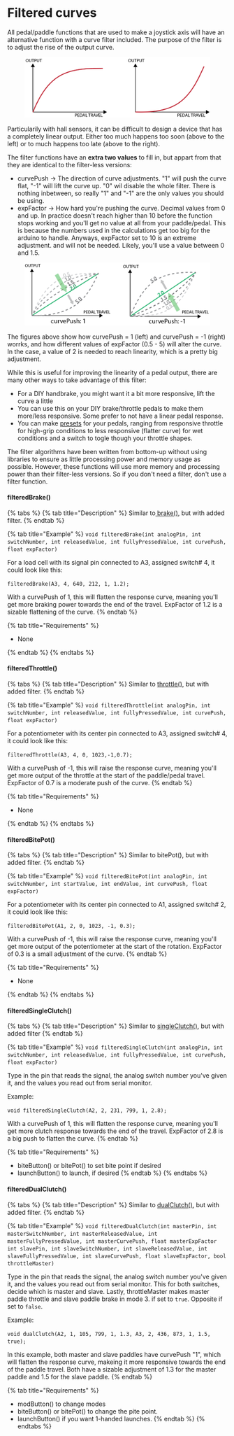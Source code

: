 # Filtered curves

All pedal/paddle functions that are used to make a joystick axis will have an alternative function with a curve filter included. The purpose of the filter is to adjust the rise of the output curve.

<figure><img src="../../.gitbook/assets/image (2) (3).png" alt=""><figcaption></figcaption></figure>

Particularily with hall sensors, it can be difficult to design a device that has a completely linear output. Either too much happens too soon (above to the left) or to much happens too late (above to the right).&#x20;

The filter functions have an **extra two values** to fill in, but appart from that they are identical to the filter-less versions:

* curvePush -> The direction of curve adjustments. "1" will push the curve flat, "-1" will lift the curve up. "0" wil disable the whole filter. There is nothing inbetween, so really "1" and "-1" are the only values you should be using.
* expFactor -> How hard you're pushing the curve. Decimal values from 0 and up. In practice doesn't reach higher than 10 before the function stops working and you'll get no value at all from your paddle/pedal. This is because the numbers used in the calculations get too big for the arduino to handle. Anyways, expFactor set to 10 is an extreme adjustment. and will not be needed. Likely, you'll use a value between 0 and 1.5.

<figure><img src="../../.gitbook/assets/image (3) (2) (2).png" alt=""><figcaption></figcaption></figure>

The figures above show how curvePush = 1 (left) and curvePush = -1 (right) worrks, and how different values of expFactor (0.5 - 5) will alter the curve. In the case, a value of 2 is needed to reach linearity, which is a pretty big adjustment.&#x20;

While this is useful for improving the linearity of a pedal output, there are many other ways to take advantage of this filter:&#x20;

* For a DIY handbrake, you might want it a bit more responsive, lift the curve a little
* &#x20;You can use this on your DIY brake/throttle pedals to make them more/less responsive. Some prefer to not have a linear pedal response.
* You can make [presets](../../3.-coding/advanced/presets/) for your pedals, ranging from responsive throttle for high-grip conditions to less responsive (flatter curve) for wet conditions and a switch to togle though your throttle shapes.&#x20;

The filter algorithms have been written from bottom-up without using libraries to ensure as little processing power and memory usage as possible. However, these functions will use more memory and processing power than their filter-less versions. So if you don't need a filter, don't use a filter function.

#### filteredBrake()

{% tabs %}
{% tab title="Description" %}
Similar to[ brake()](brake-throttle.md#brake), but with added filter.
{% endtab %}

{% tab title="Example" %}
`void filteredBrake(int analogPin, int switchNumber, int releasedValue, int fullyPressedValue, int curvePush, float expFactor)`

For a load cell with its signal pin connected to A3, assigned switch# 4, it could look like this:

`filteredBrake(A3, 4, 640, 212, 1, 1.2);`

With a curvePush of 1, this will flatten the response curve, meaning you'll get more braking power towards the end of the travel. ExpFactor of 1.2 is a sizable flattening of the curve.&#x20;
{% endtab %}

{% tab title="Requirements" %}
* None


{% endtab %}
{% endtabs %}

#### filteredThrottle()

{% tabs %}
{% tab title="Description" %}
Similar to [throttle()](brake-throttle.md#throttle), but with added filter.
{% endtab %}

{% tab title="Example" %}
`void filteredThrottle(int analogPin, int switchNumber, int releasedValue, int fullyPressedValue, int curvePush, float expFactor)`

For a potentiometer with its center pin connected to A3, assigned switch# 4, it could look like this:

`filteredThrottle(A3, 4, 0, 1023,-1,0.7);`

With a curvePush of -1, this will raise the response curve, meaning you'll get more output of the throttle at the start of the paddle/pedal travel. ExpFactor of 0.7 is a moderate push of the curve.&#x20;
{% endtab %}

{% tab title="Requirements" %}
* None


{% endtab %}
{% endtabs %}

#### filteredBitePot()

{% tabs %}
{% tab title="Description" %}
Similar to bitePot(), but with added filter.
{% endtab %}

{% tab title="Example" %}
`void filteredBitePot(int analogPin, int switchNumber, int startValue, int endValue, int curvePush, float expFactor)`

For a potentiometer with its center pin connected to A1, assigned switch# 2, it could look like this:

`filteredBitePot(A1, 2, 0, 1023, -1, 0.3);`

With a curvePush of -1, this will raise the response curve, meaning you'll get more output of the potentiometer at the start of the rotation. ExpFactor of 0.3 is a small adjustment of the curve.&#x20;
{% endtab %}

{% tab title="Requirements" %}
* None


{% endtab %}
{% endtabs %}

#### filteredSingleClutch()

{% tabs %}
{% tab title="Description" %}
Similar to [singleClutch()](clutch.md#singleclutch), but with added filter
{% endtab %}

{% tab title="Example" %}
`void filteredSingleClutch(int analogPin, int switchNumber, int releasedValue, int fullyPressedValue, int curvePush, float expFactor)`

Type in the pin that reads the signal, the analog switch number you've given it, and the values you read out from serial monitor.&#x20;

Example:

`void filteredSingleClutch(A2, 2, 231, 799, 1, 2.8);`

With a curvePush of 1, this will flatten the response curve, meaning you'll get more clutch response towards the end of the travel. ExpFactor of 2.8 is a big push to flatten the curve.&#x20;
{% endtab %}

{% tab title="Requirements" %}
* biteButton() or bitePot() to set bite point if desired
* launchButton() to launch, if desired
{% endtab %}
{% endtabs %}

#### filteredDualClutch()

{% tabs %}
{% tab title="Description" %}
Similar to [dualClutch()](clutch.md#dualclutch), but with added filter.
{% endtab %}

{% tab title="Example" %}
`void filteredDualClutch(int masterPin, int masterSwitchNumber, int masterReleasedValue, int masterFullyPressedValue, int masterCurvePush, float masterExpFactor int slavePin, int slaveSwitchNumber, int slaveReleasedValue, int slaveFullyPressedValue, int slaveCurvePush, float slaveExpFactor, bool throttleMaster)`

Type in the pin that reads the signal, the analog switch number you've given it, and the values you read out from serial monitor. This for both switches, decide which is master and slave. Lastly, throttleMaster makes master paddle throttle and slave paddle brake in mode 3. if set to `true`. Opposite if set to `false`.&#x20;

Example:

`void dualClutch(A2, 1, 105, 799, 1, 1.3, A3, 2, 436, 873, 1, 1.5, true);`

In this example, both master and slave paddles have curvePush "1", which will flatten the response curve, makeing it more responsive towards the end of the paddle travel. Both have a sizable adjustment of 1.3 for the master paddle and 1.5 for the slave paddle.&#x20;
{% endtab %}

{% tab title="Requirements" %}
* modButton() to change modes
* biteButton() or bitePot() to change the pite point.
* launchButton() if you want 1-handed launches.
{% endtab %}
{% endtabs %}
